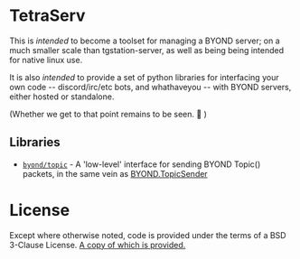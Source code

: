 # TetraServ

This is *intended* to become a toolset for managing a BYOND server; on a
much smaller scale than tgstation-server, as well as being being
intended for native linux use.

It is also *intended* to provide a set of python libraries for
interfacing your own code -- discord/irc/etc bots, and whathaveyou --
with BYOND servers, either hosted or standalone.

(Whether we get to that point remains to be seen. :shrug: )

## Libraries

* [`byond/topic`](doc/Topic.md) - A 'low-level' interface for sending
  BYOND Topic() packets, in the same vein as
  [BYOND.TopicSender](https://github.com/Cyberboss/BYOND.TopicSender)

# License

Except where otherwise noted, code is provided under the terms of a
BSD 3-Clause License. [A copy of which is provided.](LICENSE)

